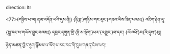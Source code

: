direction: ltr

<77>(གཉིས་པ་ལ། ནམ་འདོན་པའི་དུས་ནི།) {ཉི་ཟླ་}གཉིས་གང་རུང་{གཟའ་ཡིས་ཟིན་པའམ༔} འཇིག་རྟེན་དུ་{སྒྲ་དང་ས་གཡོས་བྱུང་བའམ༔} དབྱར་དགུན་གྱི་{ཉི་མ་ལྡོག་}པར་{འགྱུར་}བ་དང་། {ལོ་འཕོ་}བ{འི་དུས་}སུ། ཉིན་མཚན་བྱེར་ཉུག་སྙོམས་པ་སོགས་རང་རང་གི་དུས་གནད་ངེས་པར།!
